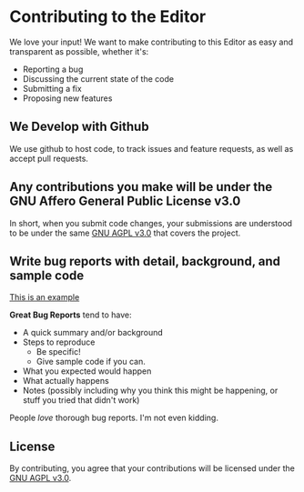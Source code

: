 # Contributing to the Editor
We love your input! We want to make contributing to this Editor as easy and transparent as possible, whether it's:

- Reporting a bug
- Discussing the current state of the code
- Submitting a fix
- Proposing new features

## We Develop with Github
We use github to host code, to track issues and feature requests, as well as accept pull requests.
## Any contributions you make will be under the GNU Affero General Public License v3.0
In short, when you submit code changes, your submissions are understood to be under the same [GNU AGPL v3.0](https://choosealicense.com/licenses/agpl-3.0/) that covers the project. 
## Write bug reports with detail, background, and sample code
[This is an example](http://stackoverflow.com/q/12488905/180626)

**Great Bug Reports** tend to have:

- A quick summary and/or background
- Steps to reproduce
  - Be specific!
  - Give sample code if you can.
- What you expected would happen
- What actually happens
- Notes (possibly including why you think this might be happening, or stuff you tried that didn't work)

People *love* thorough bug reports. I'm not even kidding.
## License
By contributing, you agree that your contributions will be licensed under the [GNU AGPL v3.0](https://choosealicense.com/licenses/agpl-3.0/).
